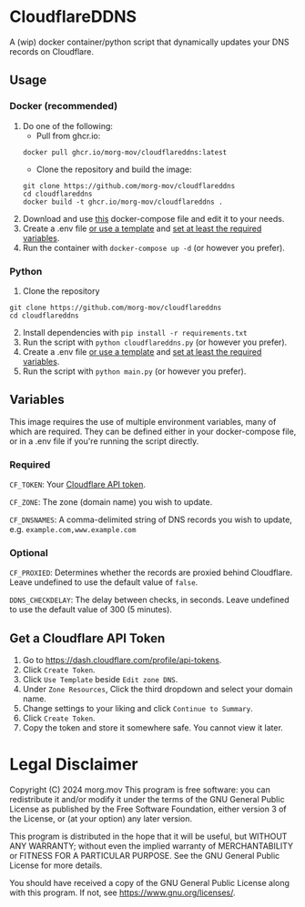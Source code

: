 # CloudflareDDNS
A (wip) docker container/python script that dynamically updates your DNS records on Cloudflare.

## Usage
### Docker (recommended)
1. Do one of the following:
    * Pull from ghcr.io:
    ```
    docker pull ghcr.io/morg-mov/cloudflareddns:latest
    ```
    * Clone the repository and build the image: 
    ```
    git clone https://github.com/morg-mov/cloudflareddns
    cd cloudflareddns
    docker build -t ghcr.io/morg-mov/cloudflareddns .
    ```
2. Download and use [this](https://github.com/morg-mov/cloudflareddns/blob/main/docker-compose.yml) docker-compose file and edit it to your needs.
3. Create a .env file [or use a template](https://github.com/morg-mov/cloudflareddns/blob/main/.env.example) and [set at least the required variables](#variables).
4. Run the container with `docker-compose up -d` (or however you prefer).
### Python
1. Clone the repository
```
git clone https://github.com/morg-mov/cloudflareddns
cd cloudflareddns
```
2. Install dependencies with `pip install -r requirements.txt`
3. Run the script with `python cloudflareddns.py` (or however you prefer).
4. Create a .env file [or use a template](https://github.com/morg-mov/cloudflareddns/blob/main/.env.example) and [set at least the required variables](#variables).
5. Run the script with `python main.py` (or however you prefer).
## Variables
This image requires the use of multiple environment variables, many of which are required.
They can be defined either in your docker-compose file, or in a .env file if you're running the script directly.

### Required
`CF_TOKEN`: Your [Cloudflare API token](#get-a-cloudflare-api-token).

`CF_ZONE`: The zone (domain name) you wish to update.

`CF_DNSNAMES`: A comma-delimited string of DNS records you wish to update, e.g. `example.com,www.example.com`

### Optional
`CF_PROXIED`: Determines whether the records are proxied behind Cloudflare. Leave undefined to use the default value of `false`.

`DDNS_CHECKDELAY`: The delay between checks, in seconds. Leave undefined to use the default value of 300 (5 minutes).

## Get a Cloudflare API Token
1. Go to https://dash.cloudflare.com/profile/api-tokens.
2. Click `Create Token`.
3. Click `Use Template` beside `Edit zone DNS`.
4. Under `Zone Resources`, Click the third dropdown and select your domain name.
5. Change settings to your liking and click `Continue to Summary`.
6. Click `Create Token`.
7. Copy the token and store it somewhere safe. You cannot view it later.

# Legal Disclaimer
Copyright (C) 2024 morg.mov
This program is free software: you can redistribute it and/or modify
it under the terms of the GNU General Public License as published by
the Free Software Foundation, either version 3 of the License, or
(at your option) any later version.

This program is distributed in the hope that it will be useful,
but WITHOUT ANY WARRANTY; without even the implied warranty of
MERCHANTABILITY or FITNESS FOR A PARTICULAR PURPOSE.  See the
GNU General Public License for more details.

You should have received a copy of the GNU General Public License
along with this program.  If not, see <https://www.gnu.org/licenses/>.